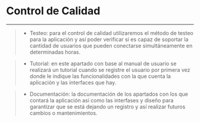 # Control de Calidad
---

>- Testeo: para el control de calidad utilizaremos el método de testeo para la  aplicación y así poder verificar si es capaz de soportar la cantidad de usuarios que pueden conectarse simultáneamente en determinadas horas.

>- Tutorial: en este apartado con base al manual de usuario se realizará un tutorial cuando se registre el usuario por primera vez donde le indique las funcionalidades con la que cuenta la aplicación y las interfaces que hay.

>- Documentación: la documentación de los apartados con los que contará la aplicación así como las interfases y diseño para garantizar que se está dejando un registro y así realizar futuros cambios o mantenimientos.
